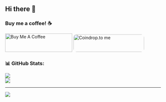 ## Hi there 👋


### Buy me a coffee! ☕
<a href="https://www.buymeacoffee.com/pcjones" target="_blank"><img src="https://cdn.buymeacoffee.com/buttons/v2/default-yellow.png" alt="Buy Me A Coffee" height="60px" width="217px" ></a>
<a href="https://coindrop.to/pcjones" target="_blank"><img src="https://coindrop.to/embed-button.png" style="border-radius: 10px; height: 57px !important;width: 229px !important;" alt="Coindrop.to me"></img></a>

### 📊 GitHub Stats:
![](https://github-readme-stats.vercel.app/api?username=pcjones&theme=default&hide_border=false&include_all_commits=true&count_private=true)<br/>
![](https://github-readme-stats.vercel.app/api/top-langs/?username=pcjones&theme=default&hide_border=false&include_all_commits=true&count_private=true&layout=compact)

---
[![](https://visitcount.itsvg.in/api?id=pcjones&icon=0&color=0)](https://visitcount.itsvg.in)

<!-- Proudly created with GPRM ( https://gprm.itsvg.in ) -->
